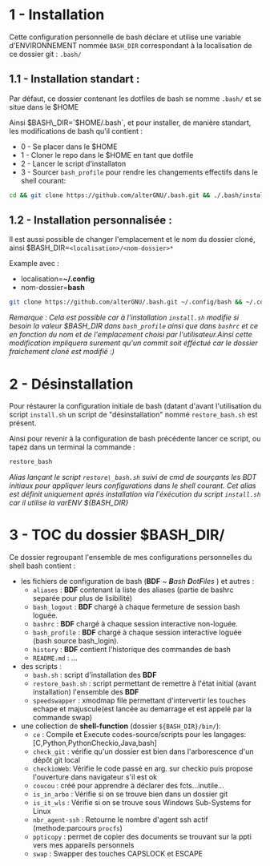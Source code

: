 # 1 - Installation
Cette configuration personnelle de bash déclare et utilise une variable d'ENVIRONNEMENT nommée `BASH_DIR` correspondant
à la localisation de ce dossier git : `.bash/`

## 1.1 - Installation standart :
Par défaut, ce dossier contenant les dotfiles de bash se nomme `.bash/` et se situe dans le $HOME

Ainsi $BASH\_DIR=`$HOME/.bash`, et pour installer, de manière standart, les modifications de bash qu'il contient :

* 0 - Se placer dans le $HOME
* 1 - Cloner le repo dans le $HOME en tant que dotfile
* 2 - Lancer le script d'installaton
* 3 - Sourcer `bash_profile` pour rendre les changements effectifs dans le shell courant:

```bash
cd && git clone https://github.com/alterGNU/.bash.git && ./.bash/install.sh && source .bash/bash_profile
```

## 1.2 - Installation personnalisée : 
Il est aussi possible de changer l'emplacement et le nom du dossier cloné, ainsi $BASH\_DIR=`<localisation>/<nom-dossier>*`

Example avec :
- localisation=**~/.config** 
- nom-dossier=**bash**

```bash
git clone https://github.com/alterGNU/.bash.git ~/.config/bash && ~/.config/bash/install.sh && . ~/.config/bash/bash_profile
```
_Remarque : Cela est possible car à l'installation `install.sh` modifie si besoin la valeur $BASH_DIR dans
`bash_profile` ainsi que dans `bashrc` et ce en fonction du nom et de l'emplacement choisi par l'utilisateur.Ainsi cette
modification impliquera surement qu'un commit soit éfféctué car le dossier fraichement cloné est modifié :)_

# 2 - Désinstallation
Pour réstaurer la configuration initiale de bash (datant d'avant l'utilisation du script `install.sh` un script de
"désinstallation" nommé `restore_bash.sh` est présent.

Ainsi pour revenir à la configuration de bash précédente lancer ce script, ou tapez dans un terminal la commande :

```bash
restore_bash
```
_Alias lançant le script `restore\_bash.sh` suivi de cmd de sourçants les BDT initiaux pour appliquer leurs
configurations dans le shell courant. Cet alias est définit uniquement aprés installation via l'éxécution du script
`install.sh` car il utilise la varENV ${BASH_DIR}_

# 3 - TOC du dossier $BASH_DIR/
Ce dossier regroupant l'ensemble de mes configurations personnelles du shell bash contient :
- les fichiers de configuration de bash (**BDF** ~ _**B**ash **D**ot**F**iles_ ) et autres :
    - `aliases`  : **BDF** contenant la liste des aliases (partie de bashrc separée pour plus de lisibilité)
    - `bash_logout` : **BDF** chargé à chaque fermeture de session bash loguée.
    - `bashrc` : **BDF** chargé à chaque session interactive non-loguée.
    - `bash_profile` : **BDF** chargé à chaque session interactive loguée (bash source bash\_login).
    - `history` : **BDF** contient l'historique des commandes de bash
    - `README.md` : ...
- des scripts :
    - `bash.sh` : script d'installation des **BDF**
    - `restore_bash.sh` : script permettant de remettre à l'état initial (avant installation) l'ensemble des **BDF**
    - `speedswapper` : xmodmap file permettant d'intervertir les touches echape et majuscule(est lancée au demarrage et est appelé par la commande swap)
- une collection de **shell-function** (dossier `${BASH_DIR}/bin/`):
    - `ce` : Compile et Execute codes-source/scripts pour les langages: [C,Python,PythonCheckio,Java,bash]
    - `check_git` : vérifie qu'un dossier est bien dans l'arborescence d'un dépôt git local
    - `checkioWeb`: Vérifie le code passé en arg. sur checkio puis propose l'ouverture dans navigateur s'il est ok
    - `coucou` : créé pour apprendre à déclarer des fcts...inutile...
    - `is_in_arbo` : Vérifie si on se trouve bien dans un dossier git
    - `is_it_wls` : Vérifie si on se trouve sous Windows Sub-Systems for Linux
    - `nbr_agent-ssh` : Retourne le nombre d'agent ssh actif (methode:parcours `procfs`)
    - `ppticopy` : permet de copier des documents se trouvant sur la ppti vers mes appareils personnels
    - `swap` : Swapper des touches CAPSLOCK et ESCAPE
